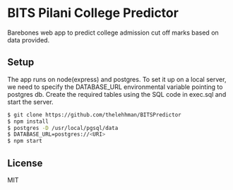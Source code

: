 # BITS Pilani College Predictor

Barebones web app to predict college admission cut off marks based on data provided.

## Setup

The app runs on node(express) and postgres. 
To set it up on a local server, we need to specify the DATABASE_URL environmental variable pointing to postgres db.
Create the required tables using the SQL code in exec.sql and start the server.

```sh
$ git clone https://github.com/thelehhman/BITSPredictor
$ npm install
$ postgres -D /usr/local/pgsql/data
$ DATABASE_URL=postgres://<URI>
$ npm start
```

## License
MIT
